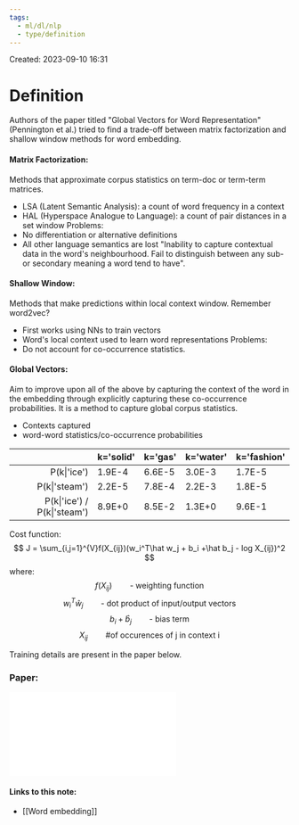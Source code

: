 ```yaml
---
tags:
  - ml/dl/nlp
  - type/definition
---
```

Created: 2023-09-10 16:31
# Definition

Authors of the paper titled "Global Vectors for Word Representation" (Pennington et al.) tried to find a trade-off between matrix factorization and shallow window methods for word embedding. 

#### Matrix Factorization:
Methods that approximate corpus statistics on term-doc or term-term matrices.
- LSA (Latent Semantic Analysis): a count of word frequency in a context
- HAL (Hyperspace Analogue to Language): a count of pair distances in a set window
Problems:
- No differentiation or alternative definitions
- All other language semantics are lost
"Inability to capture contextual data in the word's neighbourhood. Fail to distinguish between any sub- or secondary meaning a word tend to have".

#### Shallow Window:
Methods that make predictions within local context window. Remember word2vec?
- First works using NNs to train vectors
- Word's local context used to learn word representations 
Problems:
- Do not account for co-occurrence statistics. 

#### Global Vectors:
Aim to improve upon all of the above by capturing the context of the word in the embedding through explicitly capturing these co-occurrence probabilities. It is a method to capture global corpus statistics. 
- Contexts captured
- word-word statistics/co-occurrence probabilities 

| | k='solid' | k='gas' | k='water' | k='fashion' |
| ----: | ---- | ---- | ---- | ---- | 
|P(k\|'ice')|1.9E-4|6.6E-5|3.0E-3|1.7E-5|
|P(k\|'steam')|2.2E-5|7.8E-4|2.2E-3|1.8E-5|
|P(k\|'ice') / P(k\|'steam')|8.9E+0|8.5E-2|1.3E+0|9.6E-1|
 
Cost function:
$$
J = \sum_{i,j=1}^{V}f(X_{ij})(w_i^T\hat w_j + b_i +\hat b_j - log X_{ij})^2 
$$
where:
$$f(X_{ij}) \qquad \text{- weighting function}$$
$$w_i^T \hat w_j \qquad \text{- dot product of input/output vectors}$$
$$b_i + \hat b_j  \qquad \text{- bias term}$$
$$X_{ij} \qquad \text{\# of occurences of j in context i}$$

Training details are present in the paper below.
### Paper:
![](ml-resources/global-vectors-for-word-representations.pdf)

#### Links to this note:
- [[Word embedding]]